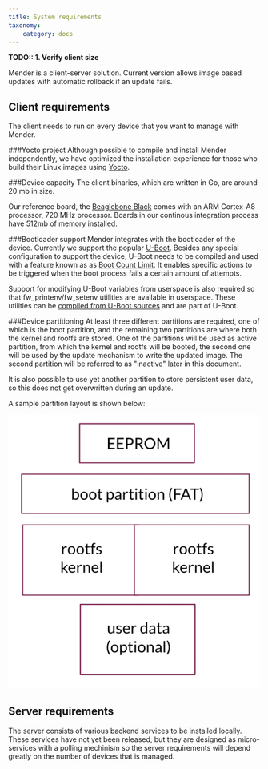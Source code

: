 ```yaml
---
title: System requirements
taxonomy:
    category: docs
---
```


<b>TODO:: 1. Verify client size</b>

Mender is a client-server solution. Current version allows image based updates with automatic rollback if an update fails.

## Client requirements

The client needs to run on every device that you want to manage with Mender. 

###Yocto project
Although possible to compile and install Mender independently, we have optimized the installation experience for those who build their Linux images using [Yocto](https://www.yoctoproject.org?target=_blank).

###Device capacity
The client binaries, which are written in Go, are around 20 mb in size. 

Our reference board, the [Beaglebone Black](http://beagleboard.org/bone?target=_blank) comes with an ARM Cortex-A8 processor, 720 MHz processor. Boards in our continous integration process have 512mb of memory installed.

###Bootloader support
Mender integrates with the bootloader of the device. Currently we support the popular [U-Boot](http://www.denx.de/wiki/view/DULG/UBootBootCountLimit?target=_blank). Besides any special configuration to support the device, U-Boot needs to be compiled and used with a feature known as as [Boot Count Limit](http://www.denx.de/wiki/view/DULG/UBootBootCountLimit?target=_blank). It enables specific actions to be triggered when the boot process fails a certain amount of attempts.


Support for modifying U-Boot variables from userspace is also required so that fw_printenv/fw_setenv utilities are available in userspace. These utilities can be 
[compiled from U-Boot sources](http://www.denx.de/wiki/view/DULG/HowCanIAccessUBootEnvironmentVariablesInLinux?target=_blank) and are part of U-Boot.

###Device partitioning
At least three different partitions are required, one of which is the boot partition, and the remaining two partitions are where both the kernel and rootfs are stored. One of the partitions will be used as active partition, from which the kernel and rootfs will be booted, the second one will be used by the update mechanism to write the updated image. The second partition will be referred to as "inactive" later in this document.

It is also possible to use yet another partition to store persistent user data, so this does not get overwritten during an update.

A sample partition layout is shown below:

![Mender client partition layout](mender_client_partition_layout.png)


## Server requirements

The server consists of various backend services to be installed locally. These services have not yet been released, but they are designed as micro-services with a polling mechinism so the server requirements will depend greatly on the number of devices that is managed.